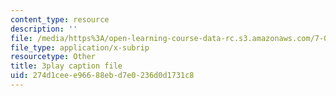 ```yaml
---
content_type: resource
description: ''
file: /media/https%3A/open-learning-course-data-rc.s3.amazonaws.com/7-01sc-fundamentals-of-biology-fall-2011/274d1ceee96688ebd7e0236d0d1731c8_BIIWlZqWxKg.srt
file_type: application/x-subrip
resourcetype: Other
title: 3play caption file
uid: 274d1cee-e966-88eb-d7e0-236d0d1731c8
---
```

